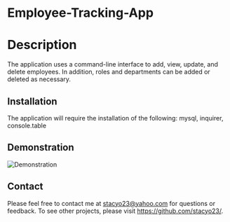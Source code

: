 # Employee-Tracking-App

# Description

The application uses a command-line interface to add, view, update, and delete employees. In addition, roles and departments can be added or deleted as necessary. 

## Installation

The application will require the installation of the following: mysql, inquirer, console.table

## Demonstration
![Demonstration](NTA.gif)

 ## Contact
  Please feel free to contact me at stacyo23@yahoo.com for questions or feedback. 
  To see other projects, please visit https://github.com/stacyo23/.
